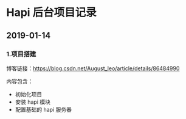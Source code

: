 # Hapi 后台项目记录

## 2019-01-14

### 1.项目搭建

博客链接：https://blog.csdn.net/August_leo/article/details/86484990

内容包含：

- 初始化项目
- 安装 hapi 模块
- 配置基础的 hapi 服务器